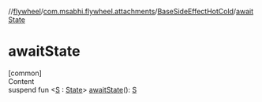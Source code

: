 //[flywheel](../../../index.md)/[com.msabhi.flywheel.attachments](../index.md)/[BaseSideEffectHotCold](index.md)/[awaitState](await-state.md)



# awaitState  
[common]  
Content  
suspend fun <[S](await-state.md) : [State](../../com.msabhi.flywheel/-state/index.md)> [awaitState](await-state.md)(): [S](await-state.md)  




